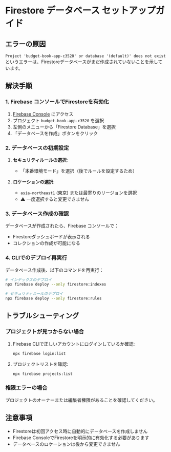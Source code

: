# Firestore データベース セットアップガイド

## エラーの原因
`Project 'budget-book-app-c3520' or database '(default)' does not exist` というエラーは、Firestoreデータベースがまだ作成されていないことを示しています。

## 解決手順

### 1. Firebase コンソールでFirestoreを有効化

1. [Firebase Console](https://console.firebase.google.com/) にアクセス
2. プロジェクト `budget-book-app-c3520` を選択
3. 左側のメニューから「Firestore Database」を選択
4. 「データベースを作成」ボタンをクリック

### 2. データベースの初期設定

1. **セキュリティルールの選択**:
   - 「本番環境モード」を選択（後でルールを設定するため）
   
2. **ロケーションの選択**:
   - `asia-northeast1` (東京) または最寄りのリージョンを選択
   - ⚠️ 一度選択すると変更できません

### 3. データベース作成の確認

データベースが作成されたら、Firebase コンソールで：
- Firestoreダッシュボードが表示される
- コレクションの作成が可能になる

### 4. CLIでのデプロイ再実行

データベース作成後、以下のコマンドを再実行：

```bash
# インデックスのデプロイ
npx firebase deploy --only firestore:indexes

# セキュリティルールのデプロイ
npx firebase deploy --only firestore:rules
```

## トラブルシューティング

### プロジェクトが見つからない場合
1. Firebase CLIで正しいアカウントにログインしているか確認:
   ```bash
   npx firebase login:list
   ```

2. プロジェクトリストを確認:
   ```bash
   npx firebase projects:list
   ```

### 権限エラーの場合
プロジェクトのオーナーまたは編集者権限があることを確認してください。

## 注意事項

- Firestoreは初回アクセス時に自動的にデータベースを作成しません
- Firebase ConsoleでFirestoreを明示的に有効化する必要があります
- データベースのロケーションは後から変更できません